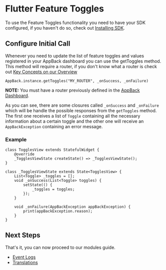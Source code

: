 # Flutter Feature Toggles

To use the Feature Toggles functionality you need to have your SDK configured, if you haven't do so, check out [Installing SDK](README.md).

## Configure Initial Call

Whenever you need to update the list of feature toggles and values registered in your AppBack dashboard you can use the getToggles method. This method will require a router, if you don't know what a router is check out [Key Concepts on our Overview](https://appback.io/docs/1.0/overview#concepts)

```text
AppBack.instance.getToggles("MY_ROUTER", _onSuccess, _onFailure)
```

**NOTE:** You must have a router previously defined in the [AppBack Dashboard](https://appback.io/).

As you can see, there are some closures called `_onSuccess` and `_onFailure` which will be handle the possible responses from the `getToggles` method.
The first one receives a list of `Toggle` containing all the necessary information about a certain toggle and the other one will receive an `AppBackException` containing an error message.

### Example
```text
class TogglesView extends StatefulWidget {
    @override
    _TogglesViewState createState() => _TogglesViewState();
}

class _TogglesViewState extends State<TogglesView> {
    List<Toggle> _toggles = [];
    void _onSuccess(List<Toggle> toggles) {
        setState(() {
            _toggles = toggles;
        });
    }
    
    void _onFailure(AppBackException appBackException) {
        print(appBackException.reason);
    }
}
```

## Next Steps
That's it, you can now proceed to our modules guide.

- [Event Logs](event_logs.md)
- [Translations](translations.md)